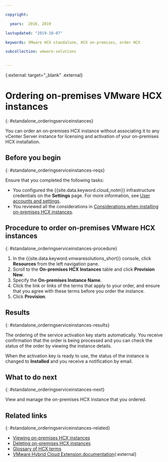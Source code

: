 ```yaml
---

copyright:

  years:  2016, 2019

lastupdated: "2019-10-07"

keywords: VMware HCX standalone, HCX on-premises, order HCX

subcollection: vmware-solutions


---
```


{:external: target="_blank" .external}

# Ordering on-premises VMware HCX instances
{: #standalone_orderingserviceinstances}

You can order an on-premises HCX instance without associating it to any vCenter Server instance for licensing and activation of your on-premises HCX installation.

## Before you begin
{: #standalone_orderingserviceinstances-reqs}

Ensure that you completed the following tasks:
*  You configured the {{site.data.keyword.cloud_notm}} infrastructure credentials on the **Settings** page. For more information, see [User accounts and settings](/docs/services/vmwaresolutions/vmonic?topic=vmware-solutions-useraccount).
*  You reviewed all the considerations in [Considerations when installing on-premises HCX instances](/docs/services/vmwaresolutions/services?topic=vmware-solutions-standalone_considerations).

## Procedure to order on-premises VMware HCX instances
{: #standalone_orderingserviceinstances-procedure}

1. In the {{site.data.keyword.vmwaresolutions_short}} console, click **Resources** from the left navigation pane.
2. Scroll to the **On-premises HCX Instances** table and click **Provision New**.
3. Specify the **On-premises Instance Name**.
4. Click the link or links of the terms that apply to your order, and ensure that you agree with these terms before you order the instance.
5. Click **Provision**.

## Results
{: #standalone_orderingserviceinstances-results}

The ordering of the service activation key starts automatically. You receive confirmation that the order is being processed and you can check the status of the order by viewing the instance details.

When the activation key is ready to use, the status of the instance is changed to **Installed** and you receive a notification by email.

## What to do next
{: #standalone_orderingserviceinstances-next}

View and manage the on-premises HCX instance that you ordered.

## Related links
{: #standalone_orderingserviceinstances-related}

* [Viewing on-premises HCX instances](/docs/services/vmwaresolutions/services?topic=vmware-solutions-standalone_viewingserviceinstances)
* [Deleting on-premises HCX instances](/docs/services/vmwaresolutions/services?topic=vmware-solutions-standalone_deletingserviceinstances)
* [Glossary of HCX terms](/docs/services/vmwaresolutions/services?topic=vmware-solutions-hcx_glossary)
* [VMware Hybrid Cloud Extension documentation](https://cloud.vmware.com/vmware-hcx/resources){:external}

